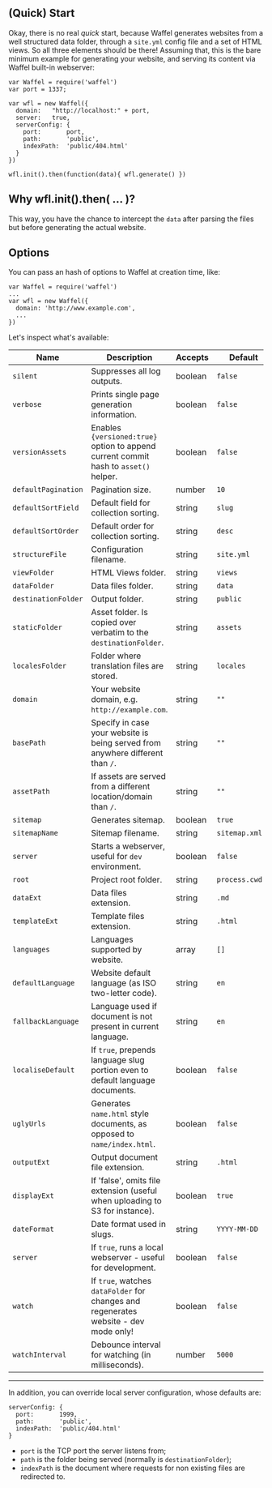 ## (Quick) Start

Okay, there is no real _quick_ start, because Waffel generates websites from a well structured data folder, through a `site.yml` config file and a set of HTML views. So all three elements should be there! Assuming that, this is the bare minimum example for generating your website, and serving its content via Waffel built-in webserver:

    var Waffel = require('waffel')
    var port = 1337;

    var wfl = new Waffel({
      domain:   "http://localhost:" + port,
      server:   true,
      serverConfig: {
        port:       port,
        path:       'public',
        indexPath:  'public/404.html'
      }
    })

    wfl.init().then(function(data){ wfl.generate() })

## Why wfl.init().then( ... )?

This way, you have the chance to intercept the `data` after parsing the files but before generating the actual website.

## Options

You can pass an hash of options to Waffel at creation time, like:

    var Waffel = require('waffel')
    ...
    var wfl = new Waffel({
      domain: 'http://www.example.com',
      ...
    })

Let's inspect what's available:

| Name                  | Description                                                                          | Accepts | Default         |
|-----------------------|--------------------------------------------------------------------------------------|---------|-----------------|
| `silent`              | Suppresses all log outputs.                                                          | boolean | `false`         |
| `verbose`             | Prints single page generation information.                                           | boolean | `false`         |
| `versionAssets`       | Enables `{versioned:true}` option to append current commit hash to `asset()` helper. | boolean | `false`         |
| `defaultPagination`   | Pagination size.                                                                     | number  | `10`            |
| `defaultSortField`    | Default field for collection sorting.                                                | string  | `slug`          |
| `defaultSortOrder`    | Default order for collection sorting.                                                | string  | `desc`          |
| `structureFile`       | Configuration filename.                                                              | string  | `site.yml`      |
| `viewFolder`          | HTML Views folder.                                                                   | string  | `views`         |
| `dataFolder`          | Data files folder.                                                                   | string  | `data`          |
| `destinationFolder`   | Output folder.                                                                       | string  | `public`        |
| `staticFolder`        | Asset folder. Is copied over verbatim to the `destinationFolder`.                    | string  | `assets`        |
| `localesFolder`       | Folder where translation files are stored.                                           | string  | `locales`       |
| `domain`              | Your website domain, e.g. `http://example.com`.                                      | string  | `""`            |
| `basePath`            | Specify in case your website is being served from anywhere different than `/`.       | string  | `""`            |
| `assetPath`           | If assets are served from a different location/domain than `/`.                      | string  | `""`            |
| `sitemap`             | Generates sitemap.                                                                   | boolean | `true`          |
| `sitemapName`         | Sitemap filename.                                                                    | string  | `sitemap.xml`   |
| `server`              | Starts a webserver, useful for `dev` environment.                                    | boolean | `false`         |
| `root`                | Project root folder.                                                                 | string  | `process.cwd()` |
| `dataExt`             | Data files extension.                                                                | string  | `.md`           |
| `templateExt`         | Template files extension.                                                            | string  | `.html`         |
| `languages`           | Languages supported by website.                                                      | array   | `[]`            |
| `defaultLanguage`     | Website default language (as ISO two-letter code).                                   | string  | `en`            |
| `fallbackLanguage`    | Language used if document is not present in current language.                        | string  | `en`            |
| `localiseDefault`     | If `true`, prepends language slug portion even to default language documents.        | boolean | `false`         |
| `uglyUrls`            | Generates `name.html` style documents, as opposed to  `name/index.html`.             | boolean | `false`         |
| `outputExt`           | Output document file extension.                                                      | string  | `.html`         |
| `displayExt`          | If 'false', omits file extension (useful when uploading to S3 for instance).         | boolean | `true`          |
| `dateFormat`          | Date format used in slugs.                                                           | string  | `YYYY-MM-DD`    |
| `server`              | If `true`, runs a local webserver - useful for development.                          | boolean | `false`         |
| `watch`               | If `true`, watches `dataFolder` for changes and regenerates website - dev mode only! | boolean | `false`         |
| `watchInterval`       | Debounce interval for watching (in milliseconds).                                    | number  | `5000`          |

---

In addition, you can override local server configuration, whose defaults are:

    serverConfig: {
      port:       1999,
      path:       'public',
      indexPath:  'public/404.html'      
    }

- `port` is the TCP port the server listens from;
- `path` is the folder being served (normally is `destinationFolder`);
- `indexPath` is the document where requests for non existing files are redirected to.
